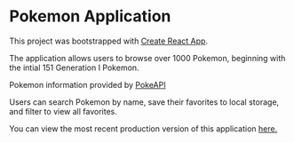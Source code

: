 <h1>Pokemon Application</h1>

This project was bootstrapped with [Create React App](https://github.com/facebook/create-react-app).

The application allows users to browse over 1000 Pokemon, beginning with the intial 151 Generation I Pokemon.

Pokemon information provided by <a href="https://pokeapi.co/docs/v2" target="_blank">PokeAPI</a>

Users can search Pokemon by name, save their favorites to local storage, and filter to view all favorites. 

You can view the most recent production version of this application <a href="https://sheltered-stream-83795.herokuapp.com/" target="_blank">here.</a>





<!-- ## Available Scripts

<!-- In the project directory, you can run:

<!--### `npm start`

<!--Runs the app in the development mode.<br />
<!--Open [http://localhost:3000](http://localhost:3000) to view it in the browser.

<!--The page will reload if you make edits.<br /> 
You will also see any lint errors in the console.

<!--### `npm test` 

<!--Launches the test runner in the interactive watch mode.<br />
<!--See the section about [running tests](https://facebook.github.io/create-react-app/docs/running-tests) for more information.

<!-- ### `npm run build`

<!-- Builds the app for production to the `build` folder.<br />
<!-- It correctly bundles React in production mode and optimizes the build for the best performance.

<!-- The build is minified and the filenames include the hashes.<br />
<!-- Your app is ready to be deployed!

<!--See the section about [deployment](https://facebook.github.io/create-react-app/docs/deployment) for more information.

<!-- ### `npm run eject`

<!--**Note: this is a one-way operation. Once you `eject`, you can’t go back!**

<!-- If you aren’t satisfied with the build tool and configuration choices, you can `eject` at any time. This command will remove the single build dependency from <!-- your project.

<!-- Instead, it will copy all the configuration files and the transitive dependencies (webpack, Babel, ESLint, etc) right into your project so you have full control over them. All of the commands except `eject` will still work, but they will point to the copied scripts so you can tweak them. At this point you’re on your own.

<!-- You don’t have to ever use `eject`. The curated feature set is suitable for small and middle deployments, and you shouldn’t feel obligated to use this feature. However we understand that this tool wouldn’t be useful if you couldn’t customize it when you are ready for it.

<!-- ## Learn More

<!-- You can learn more in the [Create React App documentation](https://facebook.github.io/create-react-app/docs/getting-started).

<!-- To learn React, check out the [React documentation](https://reactjs.org/).

<!-- ### Code Splitting

<!-- This section has moved here: https://facebook.github.io/create-react-app/docs/code-splitting

<!-- ### Analyzing the Bundle Size

<!-- This section has moved here: https://facebook.github.io/create-react-app/docs/analyzing-the-bundle-size

<!-- ### Making a Progressive Web App

<!-- This section has moved here: https://facebook.github.io/create-react-app/docs/making-a-progressive-web-app

<!-- ### Advanced Configuration

<!-- This section has moved here: https://facebook.github.io/create-react-app/docs/advanced-configuration

<!-- ### Deployment

<!-- This section has moved here: https://facebook.github.io/create-react-app/docs/deployment

<!-- ### `npm run build` fails to minify

T<!--his section has moved here: https://facebook.github.io/create-react-app/docs/troubleshooting#npm-run-build-fails-to-minify
# pokemon-app -->
